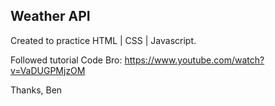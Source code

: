 ## Weather API

Created to practice HTML | CSS | Javascript.

Followed tutorial Code Bro: https://www.youtube.com/watch?v=VaDUGPMjzOM 

Thanks,
Ben 
